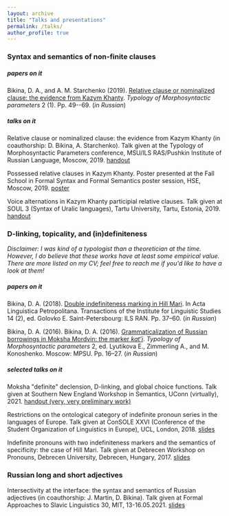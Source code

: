 ```yaml
---
layout: archive
title: "Talks and presentations"
permalink: /talks/
author_profile: true
---
```


### Syntax and semantics of non-finite clauses
##### papers on it

Bikina, D. A., and A. M. Starchenko (2019). [Relative clause or nominalized clause: the evidence from Kazym Khanty](/files/BikinaStarchenko_2019_Khanty_RC.pdf). *Typology of Morphosyntactic parameters* 2 (1). Pp. 49--69. (*in Russian*) 

##### talks on it

Relative clause or nominalized clause: the evidence from Kazym Khanty (in coauthorship: D. Bikina, A. Starchenko). Talk given at the Typology of Morphosyntactic Parameters conference, MSU/ILS RAS/Pushkin Institute of Russian Language, Moscow, 2019. [handout](/files/ho_BikinaStarchenko_TMP2019.pdf)

Possessed relative clauses in Kazym Khanty. Poster presented at the Fall School in Formal Syntax and Formal Semantics poster session, HSE, Moscow, 2019. [poster](/files/poster_Bikina_FS2019.pdf)

Voice alternations in Kazym Khanty participial relative clauses. Talk given at SOUL 3 (Syntax of Uralic languages), Tartu University, Tartu, Estonia, 2019. [handout](/files/ho_Bikina_SOUL2019.pdf)

### D-linking, topicality, and (in)definiteness 
*Disclaimer: I was kind of a typologist than a theoretician at the time. However, I do believe that these works have at least some empirical value. There are more listed on my CV; feel free to reach me if you'd like to have a look at them!*
##### papers on it 

Bikina, D. A. (2018). [Double indefiniteness marking in Hill Mari](/files/Bikina2018_Acta.pdf). In Acta Linguistica Petropolitana. Transactions of the Institute for Linguistic Studies 14 (2), ed. Golovko E. Saint-Petersbourg: ILS RAN. Pp. 37–60. (*in Russian*)

Bikina, D. A. (2016). Bikina, D. A. (2016). [Grammaticalization of Russian borrowings in Moksha Mordvin: the marker *kat’i*](/files/Bikina2016_TMP.pdf). *Typology of Morphosyntactic parameters* 2, ed. Lyutikova E., Zimmerling A., and M. Konoshenko. Moscow: MPSU. Pp. 16–27. (*in Russian*)

##### selected talks on it

Moksha "definite" declension, D-linking, and global choice functions. Talk given at Southern New England Workshop in Semantics, UConn (virtually), 2021. [handout (very, very preliminary work)](https://snewsling.files.wordpress.com/2021/05/moksha_definite_declension-4.pdf)

Restrictions on the ontological category of indefinite pronoun series in the languages of Europe. Talk given at ConSOLE XXVI (Conference of the Student Organization of Linguistics in Europe), UCL, London, 2018. [slides](/files/Restrictions_on_the_Ontological_Category.pdf)

Indefinite pronouns with two indefiniteness markers and the semantics of specificity: the case of Hill Mari. Talk given at Debrecen Workshop on Pronouns, Debrecen University, Debrecen, Hungary, 2017. [slides](/files/Indefinite_Pronouns_with_Two_Indefiniten.pdf)







### Russian long and short adjectives

Intersectivity at the interface: the syntax and semantics of Russian adjectives (in coauthorship: J. Martin, D. Bikina). Talk given at Formal Approaches to Slavic Linguistics 30, MIT, 13-16.05.2021. [slides](/files/MartinBikina_2021_RussianAdjectives.pdf)



